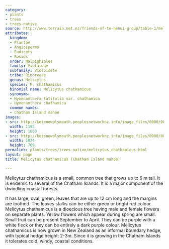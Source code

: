 ```yaml
---
category:
- plants
- trees
- trees-native
source: http://www.terrain.net.nz/friends-of-te-henui-group/table-1/melicytus-chathamicus-chatham-island-mahoe.html
attributes:
  kingdom:
  - Plantae
  - Angiosperms
  - Eudicots
  - Rosids
  order: Malpighiales
  family: Violaceae
  subfamily: Violoideae
  tribe: Rinoreeae
  genus: Melicytus
  species: M. chathamicus
  binomial name: Melicytus chathamicus
  synonyms:
  - Hymenanthera latifolia var. chathamica
  - Hymenanthera chathamica
  common names:
  - Chatham Island mahoe
images:
- src: http://ketenewplymouth.peoplesnetworknz.info/image_files/0000/0011/5148/1-Melicytus_chathamicus_.JPG
  width: 1195
  height: 1600
- src: http://ketenewplymouth.peoplesnetworknz.info/image_files/0000/0011/5153/1-Melicytus_chathamicus_-002.JPG
  width: 1024
  height: 769
permalink: plants/trees/trees-native/melicytus_chathamicus.html
layout: page
title: Melicytus chathamicus (Chatham Island mahoe)

---
```

Melicytus chathamicus is a small, common tree that grows up to 6 m tall. It is endemic to several of the Chatham Islands. It is a major component of the dwindling coastal forests.

It has large, oval, green, leaves that are up to 12 cm long and the margins are toothed. The leaves stalks can be either green or bright red colour.
Melicytus chathamicus is a dioecious tree having male and female flowers on separate plants. Yellow flowers which appear during spring are small. Small fruit can be present September to April. They can be purple with a white fleck or they can be entirely a dark purple colour.
Melicytus chathamicus is now grown in New Zealand as an informal boundary hedge, with typical hedge height: 2-3m. Since it is growing in the Chatham Islands it tolerates cold, windy, coastal conditions.
